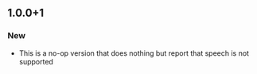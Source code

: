 ## 1.0.0+1

### New 
* This is a no-op version that does nothing but report that 
speech is not supported
